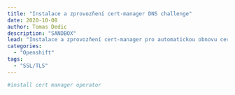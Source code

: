 ```yaml
---
title: "Instalace a zprovozňení cert-manager DNS challenge"
date: 2020-10-08 
author: Tomas Dedic
description: "SANDBOX"
lead: "Instalace a zprovozňení cert-manager pro automatickou obnovu certifikatu pro ingress DNS challenge"
categories:
  - "Openshift"
tags:
  - "SSL/TLS"
---
```

```sh
#install cert manager operator
```
